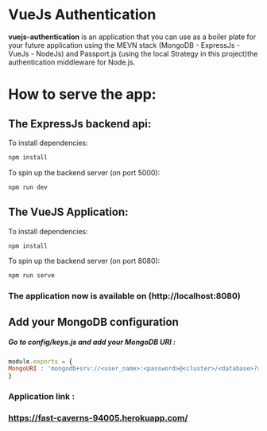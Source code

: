 # VueJs Authentication


**vuejs-authentication** is an application that you can use as a boiler plate for your future application using the MEVN stack (MongoDB - ExpressJs - VueJs - NodeJs) and Passport.js (using the local Strategy in this project)the authentication middleware for Node.js.

# How to serve the app:
## The ExpressJs backend api:
To install dependencies:
```bash
npm install
```
To spin up the backend server (on port 5000):
```bash
npm run dev
```

## The VueJS Application:
To install dependencies:
```bash
npm install
```
To spin up the backend server (on port 8080):
```bash
npm run serve
```
### The application now is available on (http://localhost:8080)

## Add your MongoDB configuration
##### Go to config/keys.js and add your MongoDB URI :

```javascript
module.exports = {
MongoURI : 'mongodb+srv://<user_name>:<password>@<cluster>/<database>?retryWrites=true&w=majority'
}
```
### Application link :

### https://fast-caverns-94005.herokuapp.com/

